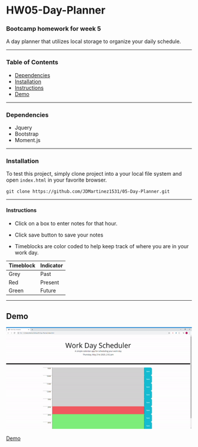 # HW05-Day-Planner

### Bootcamp homework for week 5

A day planner that utilizes local storage to organize your daily schedule.

---

### Table of Contents

- [Dependencies](#dependencies)
- [Installation](#installation)
- [Instructions](#instructions)
- [Demo](#demo)


---

### Dependencies

- Jquery
- Bootstrap
- Moment.js

---

### Installation

To test this project, simply clone project into a your local file system and open `index.html` in your favorite browser.

```
git clone https://github.com/JDMartinez1531/05-Day-Planner.git
```

---

#### Instructions

- Click on a box to enter notes for that hour.

- Click save button to save your notes

- Timeblocks are color coded to help keep track of where you are in your work day.

| Timeblock | Indicator  |
|  -------  | ---------- |
|  Grey     | Past       |
|  Red      | Present    |
|  Green    | Future     |


---

## Demo

<img src ="assets\images\dayPlan.gif">

[Demo](https://jdmartinez1531.github.io/05-Day-Planner/ "Day Planner")